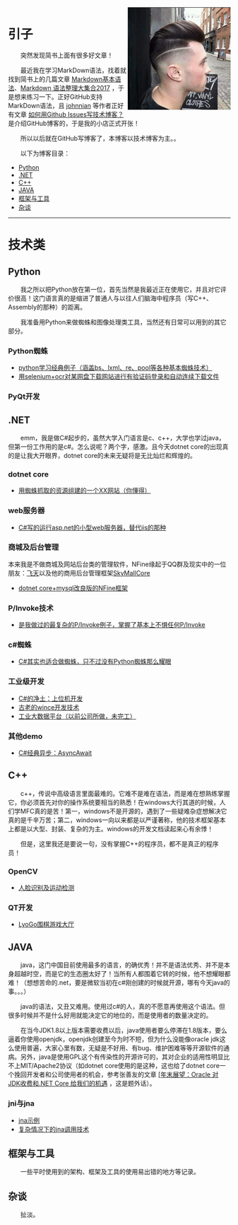 <img src='https://github.com/AndrewChien/Blog/blob/master/source/photo.png' align='right'/>

# 引子

&emsp;&emsp;突然发现简书上面有很多好文章！</br>

&emsp;&emsp;最近我在学习MarkDown语法，找着就找到简书上的几篇文章 [Markdown基本语法](https://www.jianshu.com/p/191d1e21f7ed)、[Markdown 语法整理大集合2017](https://www.jianshu.com/p/b03a8d7b1719) ，于是想来练习一下。正好GitHub支持MarkDown语法，且 [johnnian](https://github.com/johnnian/Blog) 等作者正好有文章 [如何用Github Issues写技术博客？](https://www.jianshu.com/p/7c2cce028d29) 是介绍GitHub博客的，于是我的小店正式开张！</br>

&emsp;&emsp;所以以后就在GitHub写博客了，本博客以技术博客为主。。</br>

&emsp;&emsp;以下为博客目录：

- [Python](https://github.com/AndrewChien/Blog/projects/1)
- [.NET](https://github.com/AndrewChien/Blog/projects/2)
- [C++](https://github.com/AndrewChien/Blog/projects/3)
- [JAVA](https://github.com/AndrewChien/Blog/projects/4)
- [框架与工具](https://github.com/AndrewChien/Blog/projects/6)
- [杂谈](https://github.com/AndrewChien/Blog/projects/5)

------

# 技术类

## Python

&emsp;&emsp;我之所以把Python放在第一位，首先当然是我最近正在使用它，并且对它评价很高！这门语言真的是缩进了普通人与以往人们脑海中程序员（写C++、Assembly的那种）的距离。

&emsp;&emsp;我准备用Python来做蜘蛛和图像处理类工具，当然还有日常可以用到的其它部分。

### Python蜘蛛
* [python学习经典例子（涵盖bs、lxml、re、pool等各种基本蜘蛛技术）](https://github.com/AndrewChien/PythonSpiders)
* [用selenium+ocr对某网盘下载网站进行有验证码登录和自动连续下载文件](https://github.com/AndrewChien/Blog/issues/1)

### PyQt开发


## .NET

&emsp;&emsp;emm，我是做C#起步的，虽然大学入门语言是c、c++，大学也学过java，但第一份工作用的是c#。怎么说呢？两个字，感激。且今天dotnet core的出现真的是让我大开眼界，dotnet core的未来无疑将是无比灿烂和辉煌的。

### dotnet core
* [用蜘蛛抓取的资源组建的一个XX网站（你懂得）](https://github.com/AndrewChien/EvilLyo)

### web服务器
* [C#写的运行asp.net的小型web服务器，替代iis的那种](https://github.com/AndrewChien/LyoServer)

### 商城及后台管理
本来我是不做商城及网站后台类的管理软件，NFine缘起于QQ群及现实中的一位朋友：[飞天](https://github.com/Feaskye)以及他的商用后台管理框架[SkyMallCore](https://github.com/Feaskye/SkyMallCore)
* [dotnet core+mysql改良版的NFine框架]()

### P/Invoke技术
* [是我做过的最复杂的P/Invoke例子，掌握了基本上不惧任何P/Invoke](https://github.com/AndrewChien/EVRCTest)

### c#蜘蛛
* [C#其实也适合做蜘蛛，只不过没有Python蜘蛛那么耀眼](https://github.com/AndrewChien/SharpSpider)

### 工业级开发
* [C#的净土：上位机开发](https://github.com/AndrewChien/SharpModbus)
* [古老的wince开发技术](https://github.com/AndrewChien/SharpWinceDemo)
* [工业大数据平台（以前公司所做，未完工）](https://github.com/AndrewChien/MaintenancePlatform)

### 其他demo
* [C#经典异步：AsyncAwait](https://github.com/AndrewChien/SharpAsyncAwaitDemo)

## C++

&emsp;&emsp;c++，传说中高级语言里面最难的。它难不是难在语法，而是难在想熟练掌握它，你必须首先对你的操作系统要相当的熟悉！在windows大行其道的时候，人们学MFC真的是苦！第一，windows不是开源的，遇到了一些疑难杂症想解决它真的是千辛万苦；第二，windows一向以来都是以严谨著称，他的技术框架基本上都是以大型、封装、复杂的为主。windows的开发文档读起来心有余悸！

&emsp;&emsp;但是，这里我还是要说一句，没有掌握C++的程序员，都不是真正的程序员！

### OpenCV
* [人脸识别及运动检测](https://github.com/AndrewChien/FaceAndMoveDetect)

### QT开发
* [LyoGo围棋游戏大厅](https://github.com/AndrewChien/LyoGo)

## JAVA

&emsp;&emsp;java，这门中国目前使用最多的语言，的确优秀！并不是语法优秀、并不是本身超越时空，而是它的生态圈太好了！当所有人都围着它转的时候，他不想耀眼都难！（想想苦命的.net，要是微软当初在c#刚创建的时候就开源，哪有今天java的事。。。）

&emsp;&emsp;java的语法，又丑又难用。使用过c#的人，真的不愿意再使用这个语法。但很多时候并不是什么好用就能决定它的地位的，而是使用者的数量决定的。

&emsp;&emsp;在当今JDK1.8以上版本需要收费以后，java使用者要么停滞在1.8版本，要么逼着你使用openjdk，openjdk创建至今为时不短，但为什么没能像oracle jdk这么使用普遍，大家心里有数，无疑是不好用、有bug、维护困难等等开源软件的通病。另外，java是使用GPL这个有传染性的开源许可的，其对企业的适用性明显比不上MIT/Apache2协议（如dotnet core使用的是这种，这也给了dotnet core一个挽回开发者和公司使用者的机会，参考张善友的文章 [[年末展望：Oracle 对 JDK收费和.NET Core 给我们的机遇](https://www.cnblogs.com/shanyou/p/10198757.html) ，这是题外话）。

### jni与jna
* [jna示例](https://github.com/AndrewChien/JavaInvokeDemos)
* [复杂情况下的jna调用技术](https://github.com/AndrewChien/ComplexJnaInvoke)

## 框架与工具

&emsp;&emsp;一些平时使用到的架构、框架及工具的使用易出错的地方等记录。



## 杂谈

&emsp;&emsp;扯淡。
